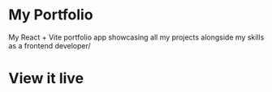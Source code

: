 # My Portfolio

My React + Vite portfolio app showcasing all my projects alongside my skills as a frontend developer/

# View it live
